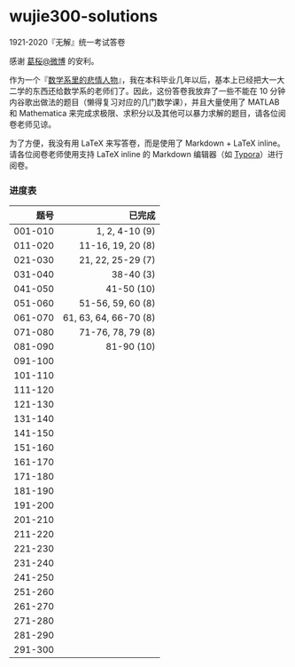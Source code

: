 # wujie300-solutions
1921-2020『无解』统一考试答卷



感谢 [葛桜@微博](https://weibo.com/u/5744632120) 的安利。

作为一个『[数学系里的悲情人物](https://www.douban.com/group/topic/35353582/)』，我在本科毕业几年以后，基本上已经把大一大二学的东西还给数学系的老师们了。因此，这份答卷我放弃了一些不能在 10 分钟内谷歌出做法的题目（懒得复习对应的几门数学课），并且大量使用了 MATLAB 和 Mathematica 来完成求极限、求积分以及其他可以暴力求解的题目，请各位阅卷老师见谅。

为了方便，我没有用 LaTeX 来写答卷，而是使用了 Markdown + LaTeX inline。请各位阅卷老师使用支持 LaTeX inline 的 Markdown 编辑器（如 [Typora](https://typora.io/)）进行阅卷。



### 进度表

|    题号 |                已完成 |
| ------: | --------------------: |
| 001-010 |        1, 2, 4-10 (9) |
| 011-020 |     11-16, 19, 20 (8) |
| 021-030 |     21, 22, 25-29 (7) |
| 031-040 |             38-40 (3) |
| 041-050 |            41-50 (10) |
| 051-060 |     51-56, 59, 60 (8) |
| 061-070 | 61, 63, 64, 66-70 (8) |
| 071-080 |     71-76, 78, 79 (8) |
| 081-090 |            81-90 (10) |
| 091-100 |                       |
| 101-110 |                       |
| 111-120 |                       |
| 121-130 |                       |
| 131-140 |                       |
| 141-150 |                       |
| 151-160 |                       |
| 161-170 |                       |
| 171-180 |                       |
| 181-190 |                       |
| 191-200 |                       |
| 201-210 |                       |
| 211-220 |                       |
| 221-230 |                       |
| 231-240 |                       |
| 241-250 |                       |
| 251-260 |                       |
| 261-270 |                       |
| 271-280 |                       |
| 281-290 |                       |
| 291-300 |                       |


